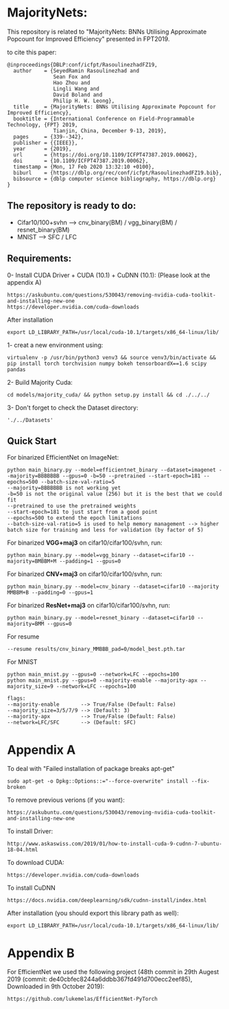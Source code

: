 # MajorityNets:
This repository is related to "MajorityNets: BNNs Utilising Approximate Popcount for Improved Efficiency" presented in FPT2019.

to cite this paper:


```
@inproceedings{DBLP:conf/icfpt/RasoulinezhadFZ19,
  author    = {SeyedRamin Rasoulinezhad and
               Sean Fox and
               Hao Zhou and
               Lingli Wang and
               David Boland and
               Philip H. W. Leong},
  title     = {MajorityNets: BNNs Utilising Approximate Popcount for Improved Efficiency},
  booktitle = {International Conference on Field-Programmable Technology, {FPT} 2019,
               Tianjin, China, December 9-13, 2019},
  pages     = {339--342},
  publisher = {{IEEE}},
  year      = {2019},
  url       = {https://doi.org/10.1109/ICFPT47387.2019.00062},
  doi       = {10.1109/ICFPT47387.2019.00062},
  timestamp = {Mon, 17 Feb 2020 13:32:10 +0100},
  biburl    = {https://dblp.org/rec/conf/icfpt/RasoulinezhadFZ19.bib},
  bibsource = {dblp computer science bibliography, https://dblp.org}
}
```

## The repository is ready to do:
* Cifar10/100+svhn --> cnv_binary(BM) / vgg_binary(BM) / resnet_binary(BM)
* MNIST --> SFC / LFC


## Requirements:
0- Install CUDA Driver + CUDA (10.1) + CuDNN (10.1): (Please look at the appendix A)

	https://askubuntu.com/questions/530043/removing-nvidia-cuda-toolkit-and-installing-new-one
	https://developer.nvidia.com/cuda-downloads

After installation

	export LD_LIBRARY_PATH=/usr/local/cuda-10.1/targets/x86_64-linux/lib/


1- creat a new environment using:
```
virtualenv -p /usr/bin/python3 venv3 && source venv3/bin/activate && pip install torch torchvision numpy bokeh tensorboardX==1.6 scipy pandas
```
2- Build Majority Cuda:
```
cd models/majority_cuda/ && python setup.py install && cd ./../../
```
3- Don't forget to check the Dataset directory:
```
'./../Datasets'
```

## Quick Start
For binarized EfficientNet on ImageNet:

	python main_binary.py --model=efficientnet_binary --dataset=imagenet --majority=BBBBBBB --gpus=0 -b=50 --pretrained --start-epoch=181 --epochs=500 --batch-size-val-ratio=5
	--majority=BBBBBBB is not working yet 
	-b=50 is not the original value (256) but it is the best that we could fit
	--pretrained to use the pretrained weights 
	--start-epoch=181 to just start from a good point
	--epochs=500 to extend the epoch limitations
	--batch-size-val-ratio=5 is used to help memory management --> higher batch size for training and less for validation (by factor of 5)

For binarized **VGG+maj3** on cifar10/cifar100/svhn, run:

	python main_binary.py --model=vgg_binary --dataset=cifar10 --majority=BMBBM+M --padding=1 --gpus=0


For binarized **CNV+maj3** on cifar10/cifar100/svhn, run:

	python main_binary.py --model=cnv_binary --dataset=cifar10 --majority MMBBM+B --padding=0 --gpus=1


For binarized **ResNet+maj3** on cifar10/cifar100/svhn, run:

	python main_binary.py --model=resnet_binary --dataset=cifar10 --majority=BMM --gpus=0 



For resume

	--resume results/cnv_binary_MMBBB_pad=0/model_best.pth.tar 


For MNIST

	python main_mnist.py --gpus=0 --network=LFC --epochs=100
	python main_mnist.py --gpus=0 --majority-enable --majority-apx --majority_size=9 --network=LFC --epochs=100
	
	flags:
	--majority-enable  		--> True/False (Default: False)
	--majority_size=3/5/7/9 --> (Default: 3)
	--majority-apx    		--> True/False (Default: False)
	--network=LFC/SFC		--> (Default: SFC)



# Appendix A

To deal with "Failed installation of package breaks apt-get" 

	sudo apt-get -o Dpkg::Options::="--force-overwrite" install --fix-broken

To remove previous verions (if you want):

	https://askubuntu.com/questions/530043/removing-nvidia-cuda-toolkit-and-installing-new-one

To install Driver:

	http://www.askaswiss.com/2019/01/how-to-install-cuda-9-cudnn-7-ubuntu-18-04.html


To download CUDA:
	
	https://developer.nvidia.com/cuda-downloads

To install CuDNN

	https://docs.nvidia.com/deeplearning/sdk/cudnn-install/index.html

After installation (you should export this library path as well):

	export LD_LIBRARY_PATH=/usr/local/cuda-10.1/targets/x86_64-linux/lib/

# Appendix B

For EfficientNet we used the following project (48th commit in 29th Augest 2019 (commit: de40cbfec8244a6ddbb367fd491d700ecc2eef85), Downloaded in 9th October 2019): 

	https://github.com/lukemelas/EfficientNet-PyTorch


